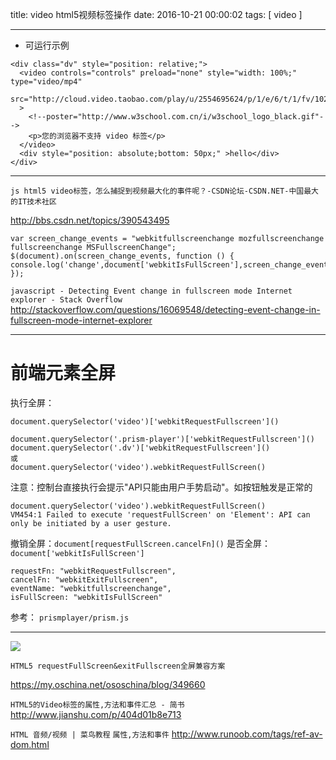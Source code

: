 title: video html5视频标签操作
date: 2016-10-21 00:00:02
tags: [ video ]



---
- 可运行示例
```
<div class="dv" style="position: relative;">
  <video controls="controls" preload="none" style="width: 100%;" type="video/mp4"
         src="http://cloud.video.taobao.com/play/u/2554695624/p/1/e/6/t/1/fv/102/28552077.mp4"
  >
    <!--poster="http://www.w3school.com.cn/i/w3school_logo_black.gif"-->
    <p>您的浏览器不支持 video 标签</p>
  </video>
  <div style="position: absolute;bottom: 50px;" >hello</div>
</div>
```
---


`js html5 video标签，怎么捕捉到视频最大化的事件呢？-CSDN论坛-CSDN.NET-中国最大的IT技术社区`

http://bbs.csdn.net/topics/390543495


```
var screen_change_events = "webkitfullscreenchange mozfullscreenchange fullscreenchange MSFullscreenChange";
$(document).on(screen_change_events, function () {
console.log('change',document['webkitIsFullScreen'],screen_change_events);
});
```
`javascript - Detecting Event change in fullscreen mode Internet explorer - Stack Overflow`
http://stackoverflow.com/questions/16069548/detecting-event-change-in-fullscreen-mode-internet-explorer


---
# 前端元素全屏
执行全屏：
```
document.querySelector('video')['webkitRequestFullscreen']()

document.querySelector('.prism-player')['webkitRequestFullscreen']()
document.querySelector('.dv')['webkitRequestFullscreen']()
或
document.querySelector('video').webkitRequestFullScreen()

```
注意：控制台直接执行会提示"API只能由用户手势启动"。如按钮触发是正常的
```
document.querySelector('video').webkitRequestFullScreen()
VM454:1 Failed to execute 'requestFullScreen' on 'Element': API can only be initiated by a user gesture.
```
撤销全屏：`document[requestFullScreen.cancelFn]()`
是否全屏：`document['webkitIsFullScreen']`
 
```
requestFn: "webkitRequestFullscreen",
cancelFn: "webkitExitFullscreen",
eventName: "webkitfullscreenchange",
isFullScreen: "webkitIsFullScreen"
```
 
参考：
`prismplayer/prism.js`


---
![](http://7xnbs3.com1.z0.glb.clouddn.com/17-8-12/68509484.jpg)

`HTML5 requestFullScreen&exitFullscreen全屏兼容方案`

https://my.oschina.net/ososchina/blog/349660


`HTML5的Video标签的属性,方法和事件汇总 - 简书`
http://www.jianshu.com/p/404d01b8e713


`HTML 音频/视频 | 菜鸟教程` `属性,方法和事件`
http://www.runoob.com/tags/ref-av-dom.html
